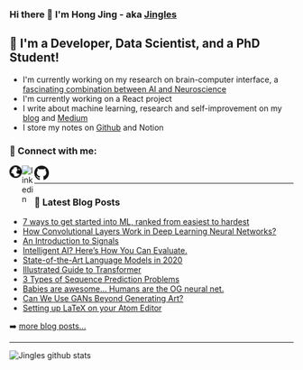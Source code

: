 ### Hi there 👋 I'm Hong Jing - aka [Jingles][website]

## 🤠 I'm a Developer, Data Scientist, and a PhD Student!

- I'm currently working on my research on brain-computer interface, a [fascinating combination between AI and Neuroscience](https://jinglescode.github.io/2020/03/03/fascinating-relationship-between-ai-neuroscience/)
- I'm currently working on a React project
- I write about machine learning, research and self-improvement on my [blog][website] and [Medium][medium]
- I store my notes on [Github][readings] and Notion

### 📡 Connect with me:

[<img align="left" alt="website" width="22px" src="https://raw.githubusercontent.com/iconic/open-iconic/master/svg/globe.svg" />][medium]
[<img align="left" alt="linkedin" width="22px" src="https://cdn.jsdelivr.net/npm/simple-icons@v3/icons/linkedin.svg" />][linkedin]
[<img align="left" alt="GitHub" width="26px" src="https://raw.githubusercontent.com/github/explore/78df643247d429f6cc873026c0622819ad797942/topics/github/github.png" />][github]

<br/>

---

### 📕 Latest Blog Posts

<!-- BLOG-POST-LIST:START -->
- [7 ways to get started into ML, ranked from easiest to hardest](https://jinglescode.github.io/2020/11/11/ways-start-ml/)
- [How Convolutional Layers Work in Deep Learning Neural Networks?](https://jinglescode.github.io/2020/11/01/how-convolutional-layers-work-deep-learning-neural-networks/)
- [An Introduction to Signals](https://jinglescode.github.io/2020/09/15/an-introduction-to-signals/)
- [Intelligent AI? Here’s How You Can Evaluate.](https://jinglescode.github.io/2020/06/19/intelligent-ai-heres-how-you-evaluate/)
- [State-of-the-Art Language Models in 2020](https://jinglescode.github.io/2020/05/28/state-of-the-art-language-models-2020/)
- [Illustrated Guide to Transformer](https://jinglescode.github.io/2020/05/27/illustrated-guide-transformer/)
- [3 Types of Sequence Prediction Problems](https://jinglescode.github.io/2020/05/21/three-types-sequence-prediction-problems/)
- [Babies are awesome… Humans are the OG neural net.](https://jinglescode.github.io/2020/05/10/babies-awesome-humans-og-neural-net/)
- [Can We Use GANs Beyond Generating Art?](https://jinglescode.github.io/2020/05/08/use-gan-beyond-art/)
- [Setting up LaTeX on your Atom Editor](https://jinglescode.github.io/2020/04/25/setup-latex-atom/)
<!-- BLOG-POST-LIST:END -->

➡️ [more blog posts...][website]

---

![Jingles github stats](https://github-readme-stats.vercel.app/api?username=jinglescode&show_icons=true&theme=dracula&include_all_commits=true&count_private=true&hide=prs,issues)

[website]: https://jinglescode.github.io/
[readings]: https://github.com/jinglescode/readings/issues
[linkedin]: https://www.linkedin.com/in/jingles/
[medium]: https://medium.com/@jinglesnote
[github]: https://github.com/jinglescode